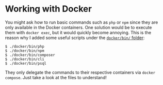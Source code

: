 # Working with Docker

You might ask how to run basic commands such as `php` or `npm` since they are
only available in the Docker containers. One solution would be to execute them
with `docker exec`, but it would quickly become annoying. This is the reason why
I added some useful scripts under the [`docker/bin/` folder](/docker/bin/):

```console
$ ./docker/bin/php
$ ./docker/bin/npm
$ ./docker/bin/composer
$ ./docker/bin/cli
$ ./docker/bin/psql
```

They only delegate the commands to their respective containers via `docker compose`.
Just take a look at the files to understand!

